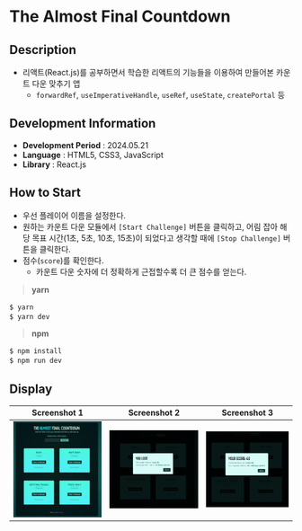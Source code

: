 # The Almost Final Countdown

## Description

- 리액트(React.js)를 공부하면서 학습한 리액트의 기능들을 이용하여 만들어본 카운트 다운 맞추기 앱
  - `forwardRef`, `useImperativeHandle`, `useRef`, `useState`, `createPortal` 등

## Development Information

- **Development Period** : 2024.05.21
- **Language** : HTML5, CSS3, JavaScript
- **Library** : React.js

## How to Start

- 우선 플레이어 이름을 설정한다.
- 원하는 카운트 다운 모듈에서 `[Start Challenge]` 버튼을 클릭하고, 어림 잡아 해당 목표 시간(1초, 5초, 10초, 15초)이 되었다고 생각할 때에 `[Stop Challenge]` 버튼을 클릭한다.
- 점수(`score`)를 확인한다.
  - 카운트 다운 숫자에 더 정확하게 근접할수록 더 큰 점수를 얻는다.

> **yarn**

```bash
$ yarn
$ yarn dev
```

> **npm**

```bash
$ npm install
$ npm run dev
```

## Display

|              Screenshot 1              |              Screenshot 2              |              Screenshot 3              |
| :------------------------------------: | :------------------------------------: | :------------------------------------: |
| ![Web Page Screenshot 1](picture1.png) | ![Web Page Screenshot 2](picture2.png) | ![Web Page Screenshot 3](picture3.png) |
